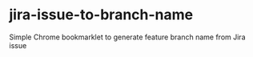 # jira-issue-to-branch-name
Simple Chrome bookmarklet to generate feature branch name from Jira issue
